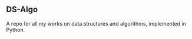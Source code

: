 <h2>DS-Algo</h2>
<p>A repo for all my works on data structures and algorithms, implemented in Python.</p>
